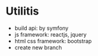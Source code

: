 # Utilitis
- build api: by symfony
- js framework: reactjs, jquery
- html css framework: bootstrap
- create new branch
